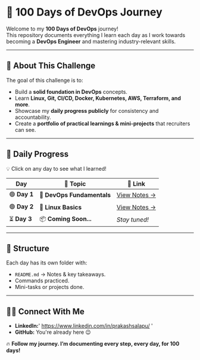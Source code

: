 # 🚀 100 Days of DevOps Journey

Welcome to my **100 Days of DevOps** journey!  
This repository documents everything I learn each day as I work towards becoming a **DevOps Engineer** and mastering industry-relevant skills.

---

## 📌 About This Challenge
The goal of this challenge is to:
- Build a **solid foundation in DevOps** concepts.
- Learn **Linux, Git, CI/CD, Docker, Kubernetes, AWS, Terraform, and more**.
- Showcase my **daily progress publicly** for consistency and accountability.
- Create a **portfolio of practical learnings & mini-projects** that recruiters can see.

---

## 📅 Daily Progress

💡 Click on any day to see what I learned!

| Day | 📖 Topic | 🔗 Link |
|-----|---------|---------|
| 🟢 **Day 1** | 🚀 **DevOps Fundamentals** | [View Notes →](./01-Intro-to-DevOps/Fundamentals.md) |
| 🟢 **Day 2** | 🐧 **Linux Basics** | [View Notes →](./Day-02-Linux-Basics/README.md) |
| ⏳ **Day 3** | 📦 **Coming Soon...** | _Stay tuned!_ |

---

## 📂 Structure
Each day has its own folder with:
- `README.md` → Notes & key takeaways.
- Commands practiced.
- Mini-tasks or projects done.

---

## 🧑‍💻 Connect With Me
- **LinkedIn:**' https://www.linkedin.com/in/prakashsalapu/ '
- **GitHub:** You're already here 😉


🔥 **Follow my journey. I’m documenting every step, every day, for 100 days!**
